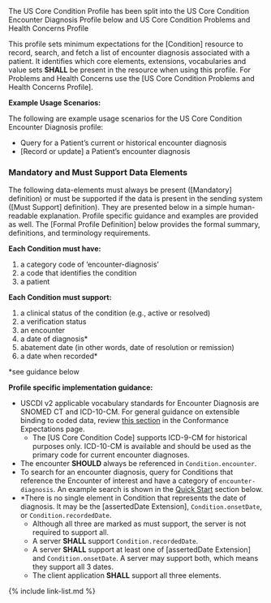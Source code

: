 <div class="new-content" markdown="1">The US Core Condition Profile has been split into the US Core Condition Encounter Diagnosis Profile below and US Core Condition Problems and Health Concerns Profile
</div><!-- new-content -->

﻿This profile sets minimum expectations for the [Condition] resource to record, search, and fetch a list of encounter diagnosis associated with a patient. It identifies which core elements, extensions, vocabularies and value sets **SHALL** be present in the resource when using this profile.  For Problems and Health Concerns use the [US Core Condition Problems and Health Concerns Profile].

**Example Usage Scenarios:**

The following are example usage scenarios for the US Core Condition Encounter Diagnosis profile:

-   Query for a Patient’s current or historical encounter diagnosis
-   [Record or update] a Patient’s encounter diagnosis

### Mandatory and Must Support Data Elements

The following data-elements must always be present ([Mandatory] definition) or must be supported if the data is present in the sending system ([Must Support] definition). They are presented below in a simple human-readable explanation.  Profile specific guidance and examples are provided as well.  The [Formal Profile Definition] below provides the  formal summary, definitions, and  terminology requirements.  

**Each Condition must have:**

<!-- 1.  a status of the condition* -->
1.  a category code of ‘encounter-diagnosis'
1.  a code that identifies the condition
1.  a patient

**Each Condition must support:**

1.  <span class="bg-success" markdown="1">a clinical status of the condition (e.g., active or resolved)</span><!-- new-content -->
1.  a verification status
1.  an encounter
1.  a date of diagnosis*
1.  <span class="bg-success" markdown="1">abatement date (in other words, date of resolution or remission)</span><!-- new-content -->
1.  a date when recorded*

*see guidance below

**Profile specific implementation guidance:**

* USCDI v2 applicable vocabulary standards for Encounter Diagnosis are SNOMED CT and ICD-10-CM.  For general guidance on extensible binding to coded data, review [this section](conformance-expectations.html#extensible-binding-for-codeableconcept-datatype) in the Conformance Expectations page.
  - The [US Core Condition Code] supports ICD-9-CM for historical purposes only. ICD-10-CM is available and should be used as the primary code for current encounter diagnoses.
* The encounter **SHOULD** always be referenced in `Condition.encounter`.
* To search for an encounter diagnosis, query for Conditions that reference the Encounter of interest and have a category of `encounter-diagnosis`.  An example search is shown in the [Quick Start](#search) section below.
* \*There is no single element in Condition that represents the date of diagnosis. It may be the [assertedDate Extension], `Condition.onsetDate`, or `Condition.recordedDate`.
    * Although all three are marked as must support, the server is not required to support all.
	* A server **SHALL** support `Condition.recordedDate`.
    * A server **SHALL** support at least one of [assertedDate Extension] and `Condition.onsetDate`. A server may support both, which means they support all 3 dates.
    * The client application **SHALL** support all three elements.

{% include link-list.md %}
